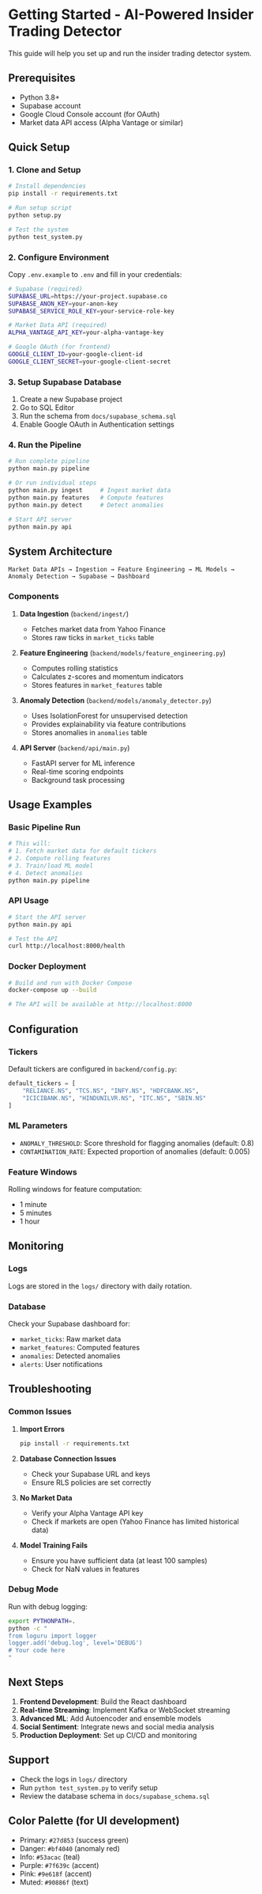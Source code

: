 # Getting Started - AI-Powered Insider Trading Detector

This guide will help you set up and run the insider trading detector system.

## Prerequisites

- Python 3.8+
- Supabase account
- Google Cloud Console account (for OAuth)
- Market data API access (Alpha Vantage or similar)

## Quick Setup

### 1. Clone and Setup

```bash
# Install dependencies
pip install -r requirements.txt

# Run setup script
python setup.py

# Test the system
python test_system.py
```

### 2. Configure Environment

Copy `.env.example` to `.env` and fill in your credentials:

```bash
# Supabase (required)
SUPABASE_URL=https://your-project.supabase.co
SUPABASE_ANON_KEY=your-anon-key
SUPABASE_SERVICE_ROLE_KEY=your-service-role-key

# Market Data API (required)
ALPHA_VANTAGE_API_KEY=your-alpha-vantage-key

# Google OAuth (for frontend)
GOOGLE_CLIENT_ID=your-google-client-id
GOOGLE_CLIENT_SECRET=your-google-client-secret
```

### 3. Setup Supabase Database

1. Create a new Supabase project
2. Go to SQL Editor
3. Run the schema from `docs/supabase_schema.sql`
4. Enable Google OAuth in Authentication settings

### 4. Run the Pipeline

```bash
# Run complete pipeline
python main.py pipeline

# Or run individual steps
python main.py ingest     # Ingest market data
python main.py features   # Compute features
python main.py detect     # Detect anomalies

# Start API server
python main.py api
```

## System Architecture

```
Market Data APIs → Ingestion → Feature Engineering → ML Models → Anomaly Detection → Supabase → Dashboard
```

### Components

1. **Data Ingestion** (`backend/ingest/`)
   - Fetches market data from Yahoo Finance
   - Stores raw ticks in `market_ticks` table

2. **Feature Engineering** (`backend/models/feature_engineering.py`)
   - Computes rolling statistics
   - Calculates z-scores and momentum indicators
   - Stores features in `market_features` table

3. **Anomaly Detection** (`backend/models/anomaly_detector.py`)
   - Uses IsolationForest for unsupervised detection
   - Provides explainability via feature contributions
   - Stores anomalies in `anomalies` table

4. **API Server** (`backend/api/main.py`)
   - FastAPI server for ML inference
   - Real-time scoring endpoints
   - Background task processing

## Usage Examples

### Basic Pipeline Run

```bash
# This will:
# 1. Fetch market data for default tickers
# 2. Compute rolling features
# 3. Train/load ML model
# 4. Detect anomalies
python main.py pipeline
```

### API Usage

```bash
# Start the API server
python main.py api

# Test the API
curl http://localhost:8000/health
```

### Docker Deployment

```bash
# Build and run with Docker Compose
docker-compose up --build

# The API will be available at http://localhost:8000
```

## Configuration

### Tickers

Default tickers are configured in `backend/config.py`:

```python
default_tickers = [
    "RELIANCE.NS", "TCS.NS", "INFY.NS", "HDFCBANK.NS", 
    "ICICIBANK.NS", "HINDUNILVR.NS", "ITC.NS", "SBIN.NS"
]
```

### ML Parameters

- `ANOMALY_THRESHOLD`: Score threshold for flagging anomalies (default: 0.8)
- `CONTAMINATION_RATE`: Expected proportion of anomalies (default: 0.005)

### Feature Windows

Rolling windows for feature computation:
- 1 minute
- 5 minutes  
- 1 hour

## Monitoring

### Logs

Logs are stored in the `logs/` directory with daily rotation.

### Database

Check your Supabase dashboard for:
- `market_ticks`: Raw market data
- `market_features`: Computed features
- `anomalies`: Detected anomalies
- `alerts`: User notifications

## Troubleshooting

### Common Issues

1. **Import Errors**
   ```bash
   pip install -r requirements.txt
   ```

2. **Database Connection Issues**
   - Check your Supabase URL and keys
   - Ensure RLS policies are set correctly

3. **No Market Data**
   - Verify your Alpha Vantage API key
   - Check if markets are open (Yahoo Finance has limited historical data)

4. **Model Training Fails**
   - Ensure you have sufficient data (at least 100 samples)
   - Check for NaN values in features

### Debug Mode

Run with debug logging:

```bash
export PYTHONPATH=.
python -c "
from loguru import logger
logger.add('debug.log', level='DEBUG')
# Your code here
"
```

## Next Steps

1. **Frontend Development**: Build the React dashboard
2. **Real-time Streaming**: Implement Kafka or WebSocket streaming
3. **Advanced ML**: Add Autoencoder and ensemble models
4. **Social Sentiment**: Integrate news and social media analysis
5. **Production Deployment**: Set up CI/CD and monitoring

## Support

- Check the logs in `logs/` directory
- Run `python test_system.py` to verify setup
- Review the database schema in `docs/supabase_schema.sql`

## Color Palette (for UI development)

- Primary: `#27d853` (success green)
- Danger: `#bf4040` (anomaly red)  
- Info: `#53acac` (teal)
- Purple: `#7f639c` (accent)
- Pink: `#9e618f` (accent)
- Muted: `#90886f` (text)